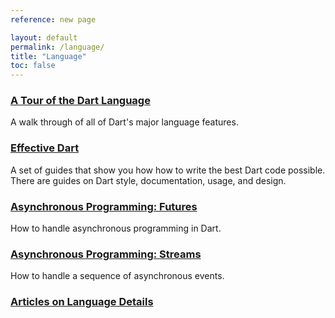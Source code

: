```yaml
---
reference: new page

layout: default
permalink: /language/
title: "Language"
toc: false
---
```


<div class="card-grid">
  <div class="card">
    <h3><a href="/guides/language-tour">A Tour of the Dart Language</a></h3>
    <p>A walk through of all of Dart's major language features.</p>
  </div>
  <div class="card">
    <h3><a href="/guides/effective-dart/">Effective Dart</a></h3>
    <p>A set of guides that show you how how to write the best Dart code
    possible. There are guides on Dart style, documentation, usage,
    and design.</p>
  </div>
  <div class="card">
    <h3><a href="/tutorials/futures">Asynchronous Programming: Futures</a></h3>
    <p>How to handle asynchronous programming in Dart.</p>
  </div>
  <div class="card">
    <h3><a href="/tutorials/streams">Asynchronous Programming: Streams</a></h3>
    <p>How to handle a sequence of asynchronous events.</p>
  </div>
  <div class="card">
    <h3><a href="/articles/language">Articles on Language Details</a></h3>
    <p></p>
  </div>
</div>

